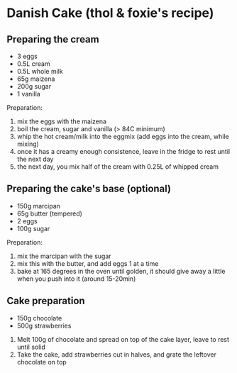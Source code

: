 # Danish Cake (thol & foxie's recipe)

## Preparing the cream

- 3 eggs
- 0.5L cream
- 0.5L whole milk
- 65g maizena
- 200g sugar
- 1 vanilla

Preparation:
1. mix the eggs with the maizena
2. boil the cream, sugar and vanilla (> 84C minimum)
3. whip the hot cream/milk into the eggmix (add eggs into the cream, while mixing)
4. once it has a creamy enough consistence, leave in the fridge to rest until the next day
5. the next day, you mix half of the cream with 0.25L of whipped cream

## Preparing the cake's base (optional)

- 150g marcipan
- 65g butter (tempered)
- 2 eggs
- 100g sugar

Preparation:
1. mix the marcipan with the sugar
2. mix this with the butter, and add eggs 1 at a time
3. bake at 165 degrees in the oven until golden, it should give away a little when you push into it (around 15-20min)

## Cake preparation

- 150g chocolate
- 500g strawberries

1. Melt 100g of chocolate and spread on top of the cake layer, leave to rest until solid
2. Take the cake, add strawberries cut in halves, and grate the leftover chocolate on top
